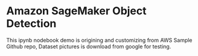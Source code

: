 # Amazon SageMaker Object Detection

This ipynb nodebook demo is origining and customizing from AWS Sample Github repo, Dataset pictures is download from google for testing.
